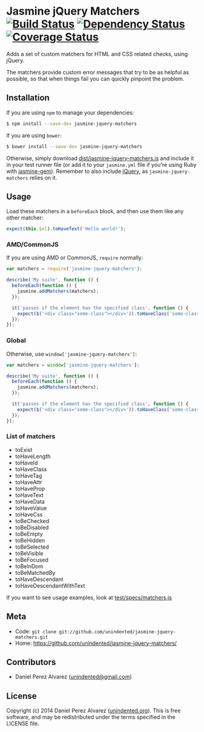 # Jasmine jQuery Matchers [![Build Status](https://secure.travis-ci.org/unindented/jasmine-jquery-matchers.png)](http://travis-ci.org/unindented/jasmine-jquery-matchers) [![Dependency Status](https://gemnasium.com/unindented/jasmine-jquery-matchers.png)](https://gemnasium.com/unindented/jasmine-jquery-matchers) [![Coverage Status](https://coveralls.io/repos/unindented/jasmine-jquery-matchers/badge.png)](https://coveralls.io/r/unindented/jasmine-jquery-matchers)

Adds a set of custom matchers for HTML and CSS related checks, using jQuery.

The matchers provide custom error messages that try to be as helpful as possible, so that when things fail you can quickly pinpoint the problem.


## Installation

If you are using `npm` to manage your dependencies:

```sh
$ npm install --save-dev jasmine-jquery-matchers
```

If you are using `bower`:

```sh
$ bower install --save-dev jasmine-jquery-matchers
```

Otherwise, simply download [dist/jasmine-jquery-matchers.js](https://raw.githubusercontent.com/unindented/jasmine-jquery-matchers/master/dist/jasmine-jquery-matchers.js) and include it in your test runner file (or add it to your `jasmine.yml` file if you're using Ruby with [jasmine-gem](https://github.com/jasmine/jasmine-gem)). Remember to also include [jQuery](http://jquery.com/), as `jasmine-jquery-matchers` relies on it.


## Usage

Load these matchers in a `beforeEach` block, and then use them like any other matcher:

```js
expect(this.$el).toHaveText('Hello world!');
```


### AMD/CommonJS

If you are using AMD or CommonJS, `require` normally:

```js
var matchers = require('jasmine-jquery-matchers');

describe('My suite', function () {
  beforeEach(function () {
    jasmine.addMatchers(matchers);
  });

  it('passes if the element has the specified class', function () {
    expect($('<div class="some-class"></div>')).toHaveClass('some-class')
  });
});
```

### Global

Otherwise, use `window['jasmine-jquery-matchers']`:

```js
var matchers = window['jasmine-jquery-matchers'];

describe('My suite', function () {
  beforeEach(function () {
    jasmine.addMatchers(matchers);
  });

  it('passes if the element has the specified class', function () {
    expect($('<div class="some-class"></div>')).toHaveClass('some-class')
  });
});
```

### List of matchers

* toExist
* toHaveLength
* toHaveId
* toHaveClass
* toHaveTag
* toHaveAttr
* toHaveProp
* toHaveText
* toHaveData
* toHaveValue
* toHaveCss
* toBeChecked
* toBeDisabled
* toBeEmpty
* toBeHidden
* toBeSelected
* toBeVisible
* toBeFocused
* toBeInDom
* toBeMatchedBy
* toHaveDescendant
* toHaveDescendantWithText

If you want to see usage examples, look at [test/specs/matchers.js](https://raw.githubusercontent.com/unindented/jasmine-jquery-matchers/master/test/specs/matchers.js)


## Meta

* Code: `git clone git://github.com/unindented/jasmine-jquery-matchers.git`
* Home: <https://github.com/unindented/jasmine-jquery-matchers/>


## Contributors

* Daniel Perez Alvarez ([unindented@gmail.com](mailto:unindented@gmail.com))


## License

Copyright (c) 2014 Daniel Perez Alvarez ([unindented.org](http://unindented.org/)). This is free software, and may be redistributed under the terms specified in the LICENSE file.
